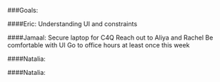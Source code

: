 ###Goals:

####Eric: 
Understanding UI and constraints

####Jamaal:
Secure laptop for C4Q
Reach out to Aliya and Rachel
Be comfortable with UI
Go to office hours at least once this week

####Natalia:

####Natalia:
